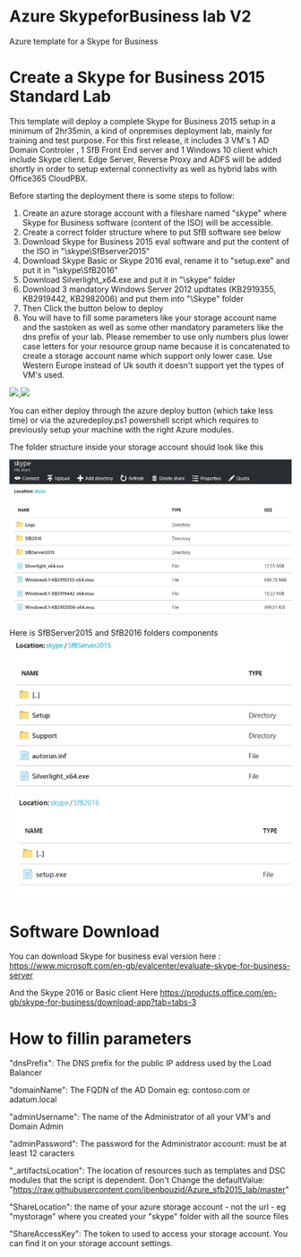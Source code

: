 # Azure SkypeforBusiness lab V2
Azure template for a Skype for Business

# Create a Skype for Business 2015 Standard Lab

This template will deploy a complete Skype for Business 2015 setup in a minimum of 2hr35min, a kind of onpremises deployment lab, mainly for training and test purpose. 
For this first release, it includes 3 VM's 1 AD Domain Controler , 1 SfB Front End server and 1 Windows 10 client which include Skype client. Edge Server, Reverse Proxy and ADFS will be added shortly in order to setup external connectivity as well as hybrid labs with Office365 CloudPBX.

Before starting the deployment there is some steps to follow:

1. Create an azure storage account with a fileshare named "skype" where Skype for Business software (content of the ISO) will be accessible.
2. Create a correct folder structure where to put SfB software see below
3. Download Skype for Business 2015 eval software and put the content of the ISO in "\skype\SfBserver2015\"
4. Download Skype Basic or Skype 2016 eval, rename it to "setup.exe" and put it in "\skype\SfB2016\"
5. Download Silverlight_x64.exe and put it in "\skype" folder
6. Download 3 mandatory Windows Server 2012 updtates (KB2919355, KB2919442, KB2982006) and put them into "\Skype" folder
7. Then Click the button below to deploy
8. You will have to fill some parameters like your storage account name and the sastoken as well as some other mandatory parameters like the dns prefix of your lab. Please remember to use only numbers plus lower case letters for your resource group name because it is concatenated to create a storage account name which support only lower case. Use Western Europe instead of Uk south it doesn't support yet the types of VM's used.


<a href="https://portal.azure.com/#create/Microsoft.Template/uri/https%3A%2F%2Fraw.githubusercontent.com%2Fibenbouzid%2FSkypeforBusiness_lab_V2%2Fmaster%2Fazuredeploy.json" target="_blank">
    <img src="http://azuredeploy.net/deploybutton.png"/>
</a>

<a href="http://armviz.io/#/?load=https%3A%2F%2Fraw.githubusercontent.com%2Fibenbouzid%2FSkypeforBusiness_lab_V2%2Fmaster%2Fazuredeploy.json" target="_blank">
    <img src="http://armviz.io/visualizebutton.png"/>
</a>

You can either deploy through the azure deploy button (which take less time) or via the azuredeploy.ps1 powershell script which requires to previously setup your machine with the right Azure modules.

The folder structure inside your storage account should look like this

<a >
<img src="https://raw.githubusercontent.com/ibenbouzid/SkypeforBusiness_lab_V2/master/images/FolderStructure.jpg"/>
</a>

Here is SfBServer2015 and SfB2016 folders components
<a >
<img src="https://raw.githubusercontent.com/ibenbouzid/SkypeforBusiness_lab_V2/master/images/SfBServer2015.jpg"/>
<img src="https://raw.githubusercontent.com/ibenbouzid/SkypeforBusiness_lab_V2/master/images/SfB2016.jpg"/>
</a>


# Software Download

You can download Skype for business eval version here :
https://www.microsoft.com/en-gb/evalcenter/evaluate-skype-for-business-server

And the Skype 2016 or Basic client Here
https://products.office.com/en-gb/skype-for-business/download-app?tab=tabs-3

# How to fillin parameters

 "dnsPrefix":  The DNS prefix for the public IP address used by the Load Balancer

 "domainName": The FQDN of the AD Domain eg: contoso.com or adatum.local
     
 "adminUsername": The name of the Administrator of all your VM's and Domain Admin
     
 "adminPassword": The password for the Administrator account: must be at least 12 caracters
    
"_artifactsLocation":  The location of resources such as templates and DSC modules that the script is dependent. Don't Change the defaultValue: "https://raw.githubusercontent.com/ibenbouzid/Azure_sfb2015_lab/master"
   
 "ShareLocation": the name of your azure storage account - not the url - eg "mystorage" where you created your "skype" folder with all the source files 
 
 "ShareAccessKey": The token to used to access your storage account. You can find it on your storage account settings.


